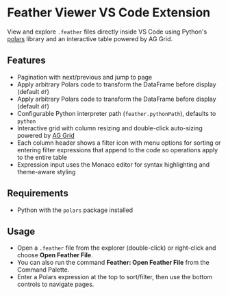 # Feather Viewer VS Code Extension

View and explore `.feather` files directly inside VS Code using Python's [polars](https://www.pola.rs/) library and an interactive table powered by AG Grid.

## Features
- Pagination with next/previous and jump to page
- Apply arbitrary Polars code to transform the DataFrame before display (default `df`)
- Apply arbitrary Polars code to transform the DataFrame before display (default `df`)
- Configurable Python interpreter path (`feather.pythonPath`), defaults to `python`
- Interactive grid with column resizing and double-click auto-sizing powered by [AG Grid](https://www.ag-grid.com/)
- Each column header shows a filter icon with menu options for sorting or entering filter expressions that append to the code so operations apply to the entire table
- Expression input uses the Monaco editor for syntax highlighting and theme-aware styling

## Requirements
- Python with the `polars` package installed

## Usage
- Open a `.feather` file from the explorer (double-click) or right-click and choose **Open Feather File**.
- You can also run the command **Feather: Open Feather File** from the Command Palette.
- Enter a Polars expression at the top to sort/filter, then use the bottom controls to navigate pages.